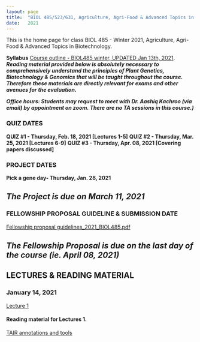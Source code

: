 ```yaml
---
layout: page
title:  "BIOL 485/523/631, Agriculture, Agri-Food & Advanced Topics in Biotechnology, Winter 2021"
date:   2021
---
```

This is the home page for class BIOL 485 - Winter 2021, Agriculture, Agri-Food & Advanced Topics in Biotechnology.

**Syllabus**
[Course outline - BIOL485 winter, UPDATED Jan 13th, 2021](https://github.com/kachroolab/kachroolab/files/5809437/BIOL485-523.course.outline_Winter2021.pdf). 
**_Reading material provided below is absolutely necessary to comprehensively understand the principles of Plant Genetics, Biotechnology & Genomics that will be taught throughout the course. Therefore these materials are directly relevant for exams and other avenues for the evaluation._** 

**_Office hours: Students may request to meet with Dr. Aashiq Kachroo (via email) by appointment on zoom. There are no TA sessions in this course.)_**

### **QUIZ DATES**

**QUIZ #1 - Thursday, Feb. 18, 2021 [Lectures 1-5]** 
**QUIZ #2 - Thursday, Mar. 25, 2021 [Lectures 6-9]** 
**QUIZ #3 - Thursday, Apr. 08, 2021 [Covering papers discussed]** 

### **PROJECT DATES**

**Pick a gene day- Thursday, Jan. 28, 2021** 

## **_The Project is due on March 11, 2021_**

### **FELLOWSHIP PROPOSAL GUIDELINE & SUBMISSION DATE**

[Fellowship proposal guidelines_2021_BIOL485.pdf](https://github.com/kachroolab/kachroolab/files/5809462/Fellowship.proposal.guidelines.pdf)

## **_The Fellowship Proposal is due on the last day of the course (ie. April 08, 2021)_**

## **LECTURES & READING MATERIAL**

### **January 14, 2021**

[Lecture 1]() 

#### Reading material for Lectures 1.

[TAIR annotations and tools](https://github.com/kachroolab/kachroolab/files/4072467/TAIR.pdf)

